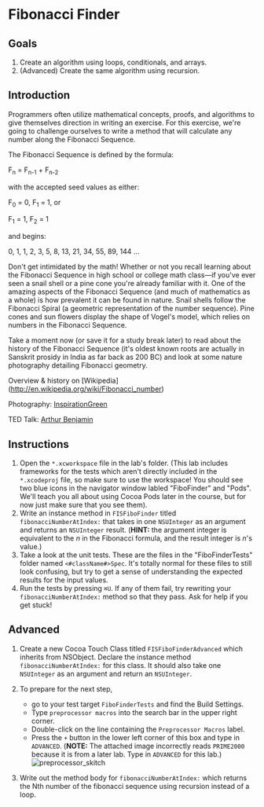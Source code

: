 # Fibonacci Finder

## Goals

1. Create an algorithm using loops, conditionals, and arrays.
2. (Advanced) Create the same algorithm using recursion.

## Introduction 

Programmers often utilize mathematical concepts, proofs, and algorithms to give themselves direction in writing an exercise. For this exercise, we're going to challenge ourselves to write a method that will calculate any number along the Fibonacci Sequence.

The Fibonacci Sequence is defined by the formula:

F<sub>n</sub> = F<sub>n-1</sub> + F<sub>n-2</sub>

with the accepted seed values as either:

F<sub>0</sub> = 0, F<sub>1</sub> = 1, or

F<sub>1</sub> = 1, F<sub>2</sub> = 1

and begins:

0, 1, 1, 2, 3, 5, 8, 13, 21, 34, 55, 89, 144 ...

Don't get intimidated by the math! Whether or not you recall learning about the Fibonacci Sequence in high school or college math class—if you've ever seen a snail shell or a pine cone you're already familiar with it. One of the amazing aspects of the Fibonacci Sequence (and much of mathematics as a whole) is how prevalent it can be found in nature. Snail shells follow the Fibonacci Spiral (a geometric representation of the number sequence). Pine cones and sun flowers display the shape of Vogel's model, which relies on numbers in the Fibonacci Sequence.

Take a moment now (or save it for a study break later) to read about the history of the Fibonacci Sequence (it's oldest known roots are actually in Sanskrit prosidy in India as far back as 200 BC) and look at some nature photography detailing Fibonacci geometry.
 
Overview & history on [Wikipedia] (http://en.wikipedia.org/wiki/Fibonacci_number)

Photography: [InspirationGreen](http://www.inspirationgreen.com/fibonacci-sequence-in-nature.html)

TED Talk: [Arthur Benjamin](https://www.youtube.com/watch?v=SjSHVDfXHQ4)


## Instructions

  1. Open the `*.xcworkspace` file in the lab's folder. (This lab includes frameworks for the tests which aren't directly included in the `*.xcodeproj` file, so make sure to use the workspace! You should see two blue icons in the navigator window labled "FiboFinder" and "Pods". We'll teach you all about using Cocoa Pods later in the course, but for now just make sure that you see them).
  2. Write an instance method in `FISFiboFinder` titled `fibonacciNumberAtIndex:` that takes in one `NSUInteger` as an argument and returns an `NSUInteger` result. (**HINT:** the argument integer is equivalent to the *n* in the Fibonacci formula, and the result integer is *n*'s value.)
  3. Take a look at the unit tests. These are the files in the "FiboFinderTests" folder named `<#className#>Spec`. It's totally normal for these files to still look confusing, but try to get a sense of understanding the expected results for the input values.
  4. Run the tests by pressing `⌘U`. If any of them fail, try rewriting your `fibonacciNumberAtIndex:` method so that they pass. Ask for help if you get stuck!


## Advanced
1. Create a new Cocoa Touch Class titled `FISFiboFinderAdvanced` which inherits from NSObject. Declare the instance method `fibonacciNumberAtIndex:` for this class. It should also take one `NSUInteger` as an argument and return an `NSUInteger`.

2. To prepare for the next step, 
	- go to your test target `FiboFinderTests` and find the Build Settings. 
	- Type `preprocessor macros` into the search bar in the upper right corner. 
	- Double-click on the line containing the `Preprocessor Macros` label.
	- Press the `+` button in the lower left corner of this box and type in `ADVANCED`. (**NOTE:** The attached image incorrectly reads `PRIME2000` because it is from a later lab. Type in `ADVANCED` for this lab.)
![preprocessor_skitch](http://ironboard-curriculum-content.s3.amazonaws.com/iOS/preprocessor_macro_ss2.png)
3. Write out the method body for `fibonacciNumberAtIndex:` which returns the Nth number of the fibonacci sequence using recursion instead of a loop.
